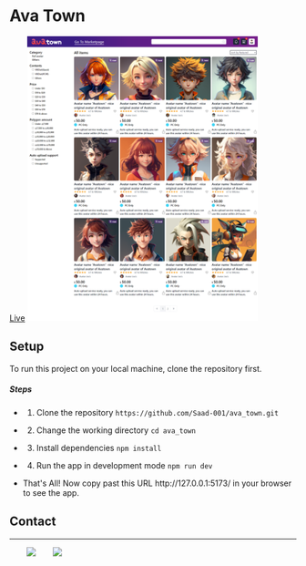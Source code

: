 <h1>Ava Town</h1>
<a href="https://ava-town.netlify.app/" target="_blank">Live</a>
<img
  src="https://github.com/Saad-001/ava_town/blob/main/avatarHomePage.png"
  alt="Ava Town Home page"
  style="display: inline-block; margin: 0 auto; max-width: 500px; max-height: 500px;">
<h2>Setup</h2>
<p>To run this project on your local machine, clone the repository first.</p><h5>Steps</h5><ul>
<li>
<ol>
<li>Clone the repository <code>https://github.com/Saad-001/ava_town.git</code></li>
</ol>
</li>
</ul><ul>
<li>
<ol start="2">
<li>Change the working directory <code>cd ava_town</code></li>
</ol>
</li>
</ul><ul>
<li>
<ol start="3">
<li>Install dependencies <code>npm install</code></li>
</ol>
</li>
</ul><ul>
<li>
<ol start="4">
<li>Run the app in development mode <code>npm run dev</code></li>
</ol>
</li>
</ul><ul>
<li>That's All! Now copy past this URL http://127.0.0.1:5173/ in your browser to see the app.</li>
</ul><h2>Contact</h2>
<hr><p><span style="margin-right: 30px;"></span><a href="https://www.linkedin.com/in/mdsaad-dev/"><img target="_blank" src="https://cdn.jsdelivr.net/gh/devicons/devicon/icons/linkedin/linkedin-original.svg" style="width: 10%;"></a><span style="margin-right: 30px;"></span><a href="https://github.com/Saad-001"><img target="_blank" src="https://cdn.jsdelivr.net/gh/devicons/devicon/icons/github/github-original.svg" style="width: 10%;"></a></p>
